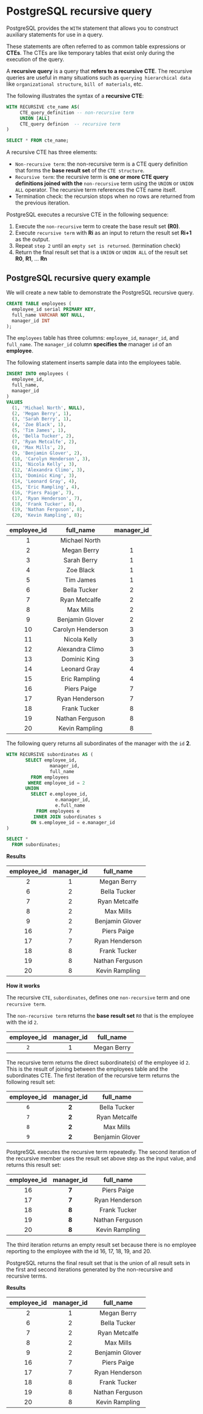 # PostgreSQL recursive query

PostgreSQL provides the `WITH` statement that allows you to construct auxiliary statements for use in a query.

These statements are often referred to as common table expressions or **CTEs**. The CTEs are like temporary tables that exist only during the execution of the query.

A **recursive query** is a query that **refers to a recursive CTE**. The recursive queries are useful in many situations such as `querying hierarchical data` like `organizational structure`, `bill of materials`, etc.

The following illustrates the syntax of a **recursive CTE**:

```SQL
WITH RECURSIVE cte_name AS(
     CTE_query_definition -- non-recursive term
     UNION [ALL]
     CTE_query definion  -- recursive term
)

SELECT * FROM cte_name;
```

A recursive CTE has three elements:

- `Non-recursive term`: the non-recursive term is a CTE query definition that forms the **base result set** of the `CTE structure`.
- `Recursive term`: the recursive term is **one or more CTE query definitions joined with the** `non-recursive` term using the `UNION` or `UNION ALL` operator. The recursive term references the CTE name itself.
- Termination check: the recursion stops when no rows are returned from the previous iteration.

PostgreSQL executes a recursive CTE in the following sequence:

1. Execute the `non-recursive` term to create the base result set **(R0)**.
2. Execute `recursive term` with **Ri** as an input to return the result set **Ri+1** as the output.
3. Repeat `step 2` until an `empty set is returned`. (termination check)
4. Return the final result set that is a `UNION` or `UNION ALL` of the result set **R0**, **R1**, … **Rn**

## PostgreSQL recursive query example

We will create a new table to demonstrate the PostgreSQL recursive query.


```SQL
CREATE TABLE employees (
  employee_id serial PRIMARY KEY,
  full_name VARCHAR NOT NULL,
  manager_id INT
);
```
The `employees` table has three columns: `employee_id`, `manager_id`, and `full_name`.  The `manager_id` column **specifies the** manager `id` of an **employee**.

The following statement inserts sample data into the employees table.

```SQL
INSERT INTO employees (
  employee_id,
  full_name,
  manager_id
)
VALUES
  (1, 'Michael North', NULL),
  (2, 'Megan Berry', 1),
  (3, 'Sarah Berry', 1),
  (4, 'Zoe Black', 1),
  (5, 'Tim James', 1),
  (6, 'Bella Tucker', 2),
  (7, 'Ryan Metcalfe', 2),
  (8, 'Max Mills', 2),
  (9, 'Benjamin Glover', 2),
  (10, 'Carolyn Henderson', 3),
  (11, 'Nicola Kelly', 3),
  (12, 'Alexandra Climo', 3),
  (13, 'Dominic King', 3),
  (14, 'Leonard Gray', 4),
  (15, 'Eric Rampling', 4),
  (16, 'Piers Paige', 7),
  (17, 'Ryan Henderson', 7),
  (18, 'Frank Tucker', 8),
  (19, 'Nathan Ferguson', 8),
  (20, 'Kevin Rampling', 8);
```

|employee_id |     full_name     | manager_id|
|:------------:|:-------------------:|:-----------:|
|           1 | Michael North     ||
|           2 | Megan Berry       |          1|
|           3 | Sarah Berry       |          1|
|           4 | Zoe Black         |          1|
|           5 | Tim James         |          1|
|           6 | Bella Tucker      |          2|
|           7 | Ryan Metcalfe     |          2|
|           8 | Max Mills         |          2|
|           9 | Benjamin Glover   |          2|
|          10 | Carolyn Henderson |          3|
|          11 | Nicola Kelly      |          3|
|          12 | Alexandra Climo   |          3|
|          13 | Dominic King      |          3|
|          14 | Leonard Gray      |          4|
|          15 | Eric Rampling     |          4|
|          16 | Piers Paige       |          7|
|          17 | Ryan Henderson    |          7|
|          18 | Frank Tucker      |          8|
|          19 | Nathan Ferguson   |          8|
|          20 | Kevin Rampling    |          8|

The following query returns all subordinates of the manager with the `id` **2**.

```SQL
WITH RECURSIVE subordinates AS (
	   SELECT employee_id,
		        manager_id,
		        full_name
	     FROM employees
	    WHERE employee_id = 2
	   UNION
		 SELECT e.employee_id,
			      e.manager_id,
			      e.full_name
		   FROM employees e
		  INNER JOIN subordinates s
         ON s.employee_id = e.manager_id
)

SELECT *
  FROM subordinates;
```

**Results**

|employee_id | manager_id |    full_name|
|:------------:|:---------:|:----------------:|
|           2 |          1 | Megan Berry|
|           6 |          2 | Bella Tucker|
|           7 |          2 | Ryan Metcalfe|
|           8 |          2 | Max Mills|
|           9 |          2 | Benjamin Glover|
|          16 |          7 | Piers Paige|
|          17 |          7 | Ryan Henderson|
|          18 |          8 | Frank Tucker|
|          19 |          8 | Nathan Ferguson|
|          20 |          8 | Kevin Rampling|

**How it works**

The recursive `CTE`, `subordinates`, defines one `non-recursive` term and one `recursive term`.

The `non-recursive term` returns the **base result set** `R0` that is the employee with the id `2`.

|employee_id | manager_id |  full_name|
|:----------:|:----------:|:----------:|
|          `2` |          1 | Megan Berry|

The recursive term returns the direct subordinate(s) of the employee id `2`. This is the result of joining between the employees table and the subordinates CTE. The first iteration of the recursive term returns the following result set:

|employee_id | manager_id |    full_name|
|:-----------:|:---------:|:----------------:|
|          `6` |          **2** | Bella Tucker|
|          `7` |          **2** | Ryan Metcalfe|
|          `8` |          **2** | Max Mills|
|          `9` |          **2** | Benjamin Glover|

PostgreSQL executes the recursive term repeatedly. The second iteration of the recursive member uses the result set above step as the input value, and returns this result set:

|employee_id | manager_id |    full_name|
|:----------:|:-----------:|:----------------:|
|         16 |          **7** | Piers Paige|
|         17 |          **7** | Ryan Henderson|
|         18 |          **8** | Frank Tucker|
|         19 |          **8** | Nathan Ferguson|
|         20 |          **8** | Kevin Rampling|

The third iteration returns an empty result set because there is no employee reporting to the employee with the id 16, 17, 18, 19, and 20.

PostgreSQL returns the final result set that is the union of all result sets in the first and second iterations generated by the non-recursive and recursive terms.

**Results**

|employee_id | manager_id |    full_name|
|:------------:|:---------:|:----------------:|
|           2 |          1 | Megan Berry|
|           6 |          2 | Bella Tucker|
|           7 |          2 | Ryan Metcalfe|
|           8 |          2 | Max Mills|
|           9 |          2 | Benjamin Glover|
|          16 |          7 | Piers Paige|
|          17 |          7 | Ryan Henderson|
|          18 |          8 | Frank Tucker|
|          19 |          8 | Nathan Ferguson|
|          20 |          8 | Kevin Rampling|
